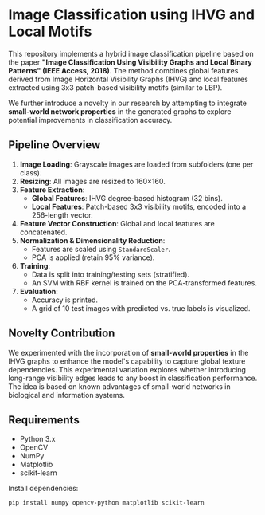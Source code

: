 # Image Classification using IHVG and Local Motifs

This repository implements a hybrid image classification pipeline based on the paper **"Image Classification Using Visibility Graphs and Local Binary Patterns" (IEEE Access, 2018)**. The method combines global features derived from Image Horizontal Visibility Graphs (IHVG) and local features extracted using 3x3 patch-based visibility motifs (similar to LBP).

We further introduce a novelty in our research by attempting to integrate **small-world network properties** in the generated graphs to explore potential improvements in classification accuracy.

## Pipeline Overview

1. **Image Loading**: Grayscale images are loaded from subfolders (one per class).
2. **Resizing**: All images are resized to 160×160.
3. **Feature Extraction**:
   - **Global Features**: IHVG degree-based histogram (32 bins).
   - **Local Features**: Patch-based 3x3 visibility motifs, encoded into a 256-length vector.
4. **Feature Vector Construction**: Global and local features are concatenated.
5. **Normalization & Dimensionality Reduction**:
   - Features are scaled using `StandardScaler`.
   - PCA is applied (retain 95% variance).
6. **Training**:
   - Data is split into training/testing sets (stratified).
   - An SVM with RBF kernel is trained on the PCA-transformed features.
7. **Evaluation**:
   - Accuracy is printed.
   - A grid of 10 test images with predicted vs. true labels is visualized.

## Novelty Contribution

We experimented with the incorporation of **small-world properties** in the IHVG graphs to enhance the model's capability to capture global texture dependencies. This experimental variation explores whether introducing long-range visibility edges leads to any boost in classification performance. The idea is based on known advantages of small-world networks in biological and information systems.

## Requirements

- Python 3.x
- OpenCV
- NumPy
- Matplotlib
- scikit-learn

Install dependencies:

```bash
pip install numpy opencv-python matplotlib scikit-learn
